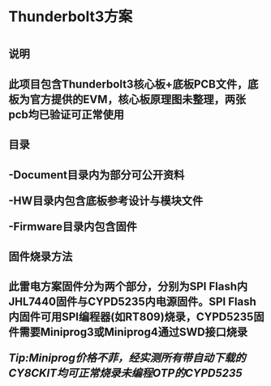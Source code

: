 <h1>Thunderbolt3方案<h1>

<h2>说明<h2>

此项目包含Thunderbolt3核心板+底板PCB文件，底板为官方提供的EVM，核心板原理图未整理，两张pcb均已验证可正常使用

<h2>目录<h2>

-Document目录内为部分可公开资料

-HW目录内包含底板参考设计与模块文件

-Firmware目录内包含固件

<h2>固件烧录方法<h2>
此雷电方案固件分为两个部分，分别为SPI Flash内JHL7440固件与CYPD5235内电源固件。SPI Flash内固件可用SPI编程器(如RT809)烧录，CYPD5235固件需要Miniprog3或Miniprog4通过SWD接口烧录

*Tip:Miniprog价格不菲，经实测所有带自动下载的CY8CKIT均可正常烧录未编程OTP的CYPD5235*